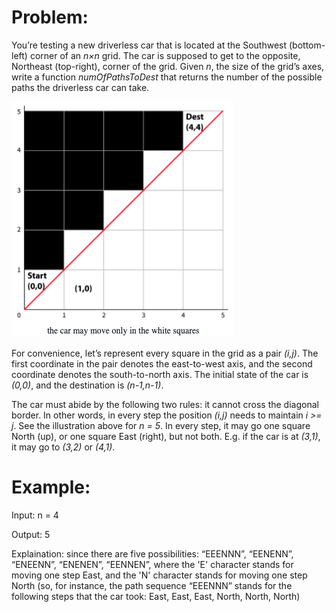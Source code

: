 # Problem:

You’re testing a new driverless car that is located at the Southwest (bottom-left) corner of an *n×n* grid. The car is supposed to get to the opposite, Northeast (top-right), corner of the grid. Given *n*, the size of the grid’s axes, write a function *numOfPathsToDest* that returns the number of the possible paths the driverless car can take.

![](https://github.com/thomaszhangg/PrampAlgos/blob/master/Number%20of%20Paths/example.png)

For convenience, let’s represent every square in the grid as a pair *(i,j)*. The first coordinate in the pair denotes the east-to-west axis, and the second coordinate denotes the south-to-north axis. The initial state of the car is *(0,0)*, and the destination is *(n-1,n-1)*.

The car must abide by the following two rules: it cannot cross the diagonal border. In other words, in every step the position *(i,j)* needs to maintain *i >= j*. See the illustration above for *n = 5*. In every step, it may go one square North (up), or one square East (right), but not both. E.g. if the car is at *(3,1)*, it may go to *(3,2)* or *(4,1)*.

# Example:

Input: n = 4

Output: 5

Explaination: since there are five possibilities: “EEENNN”, “EENENN”, “ENEENN”, “ENENEN”, “EENNEN”, where the 'E' character stands for moving one step East, and the 'N' character stands for moving one step North (so, for instance, the path sequence “EEENNN” stands for the following steps that the car took: East, East, East, North, North, North)
